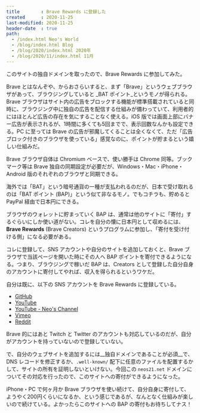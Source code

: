 ```yaml
---
title        : Brave Rewards に登録した
created      : 2020-11-25
last-modified: 2020-11-25
header-date  : true
path:
  - /index.html Neo's World
  - /blog/index.html Blog
  - /blog/2020/index.html 2020年
  - /blog/2020/11/index.html 11月
---
```


このサイトの独自ドメインを取ったので、Brave Rewards に参加してみた。

Brave とはなんぞや、からおさらいすると、まず「Brave」というウェブブラウザがあって、ブラウジングしていると _BAT ポイント_というモノが得られる。Brave ブラウザはサイト内の広告をブロックする機能が標準搭載されていると同時に、ブラウジング中に独自の広告を配信する仕組みが備わっていて、利用者的にはほとんど広告の存在を気にすることなく使える。iOS 版では画面上部にバナー広告が表示されるが、1時間に多くても5回までで、表示回数なんかも設定できる。PC に至っては Brave の広告が邪魔してくることは全くなくて、ただ「広告ブロック付きのブラウザを使っている」感覚なのに、ポイントが貯まるという嬉しい仕組みだ。

Brave ブラウザ自体は Chromium ベースで、使い勝手は Chrome 同等。ブックマーク等は Brave 独自の同期設定が必要だが、Windows・Mac・iPhone・Android 版のそれぞれのブラウザと同期できる。

海外では「BAT」という暗号通貨の一種が支払われるのだが、日本で受け取れるのは「BAT ポイント (BAP)」という似て非なるモノ。でもコチラも、貯めると PayPal 経由で日本円にできる。

ブラウザのウォレットに貯まっていく BAP は、通常は他のサイトに「寄付」するぐらいにしか使い道がない。コレを自分の懐に日本円として収めるには、__Brave Rewards__ (Brave Creators) というプログラムに参加し、「寄付を受け付ける側」になる必要がある。

コレに登録して、SNS アカウントや自分のサイトを追加しておくと、Brave ブラウザで当該ページを開いた時にその人へ BAP ポイントを寄付できるようになる。つまり、ブラウジングで稼いだ BAP は、Creators として登録した自分自身のアカウントに寄付してやれば、収入を得られるというワケだ。

自分は既に、以下の SNS アカウントを Brave Rewards に登録している。

- [GitHub](https://github.com/Neos21)
- [YouTube](https://www.youtube.com/c/Neos21)
- [YouTube - Neo's Channel](https://www.youtube.com/channel/UCgIpKdu4-YkvECm6FhcOBFA)
- [Vimeo](https://vimeo.com/neos21)
- [Reddit](https://www.reddit.com/user/Neos21Reddit)

Brave 的にはあと Twitch と Twitter のアカウントも対応しているのだが、自分がアカウントを持っていないので登録していない。

で、自分のウェブサイトを追加するには__独自ドメインであることが必須__で、DNS レコードを修正するか、`.well-known/` 配下に任意のファイルを配置するかして、サイトの所有を証明しないといけない。今回この `neos21.net` ドメインについてその対応を行ったので、このサイトへの寄付ができるようになった。

iPhone・PC で何ヶ月か Brave ブラウザを使い続けて、自分自身に寄付して、ようやく200円くらいになるか、という感じであるが、なんとなく仕組みが楽しいので続けている。よかったらこのサイトへの BAP の寄付もお待ちしてナス！
